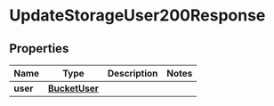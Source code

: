 

# UpdateStorageUser200Response


## Properties

| Name | Type | Description | Notes |
|------------ | ------------- | ------------- | -------------|
|**user** | [**BucketUser**](BucketUser.md) |  |  |



